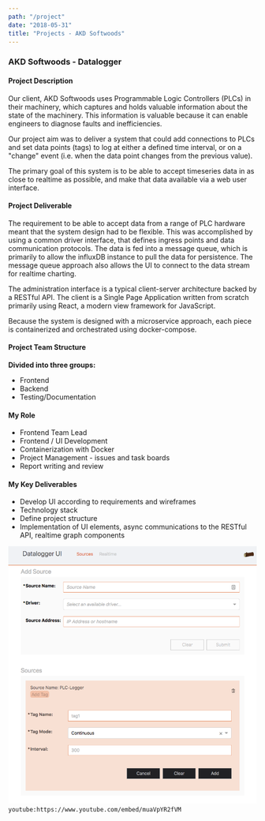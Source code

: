 ```yaml
---
path: "/project"
date: "2018-05-31"
title: "Projects - AKD Softwoods"
---
```


### AKD Softwoods - Datalogger

#### Project Description

Our client, AKD Softwoods uses Programmable Logic Controllers (PLCs) in their machinery, which captures and holds valuable information about the state of the machinery. This information is valuable because it can enable engineers to diagnose faults and inefficiencies.

Our project aim was to deliver a system that could add connections to PLCs and set data points (tags) to log at either a defined time interval, or on a "change" event (i.e. when the data point changes from the previous value).

The primary goal of this system is to be able to accept timeseries data in as close to realtime as possible, and make that data available via a web user interface.

#### Project Deliverable

The requirement to be able to accept data from a range of PLC hardware meant that the system design had to be flexible. This was accomplished by using a common driver interface, that defines ingress points and data communication protocols. The data is fed into a message queue, which is primarily to allow the influxDB instance to pull the data for persistence. The message queue approach also allows the UI to connect to the data stream for realtime charting.

The administration interface is a typical client-server architecture backed by a RESTful API. The client is a Single Page Application written from scratch primarily using React, a modern view framework for JavaScript.

Because the system is designed with a microservice approach, each piece is containerized and orchestrated using docker-compose.

#### Project Team Structure

**Divided into three groups:**

* Frontend
* Backend
* Testing/Documentation

#### My Role

* Frontend Team Lead
* Frontend / UI Development
* Containerization with Docker
* Project Management - issues and task boards
* Report writing and review

#### My Key Deliverables

* Develop UI according to requirements and wireframes
* Technology stack
* Define project structure
* Implementation of UI elements, async communications to the RESTful API, realtime graph components

![Image showing the source and tags administration interface](akd-sources-tags.png)
`youtube:https://www.youtube.com/embed/muaVpYR2fVM`
